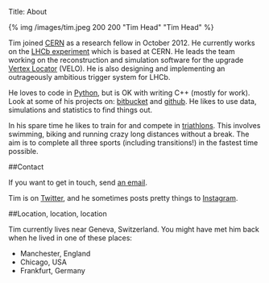 Title: About

{% img /images/tim.jpeg 200 200 "Tim Head" "Tim Head" %}

Tim joined [CERN][cern] as a research fellow in October 2012. He
currently works on the [LHCb experiment][lhcb] which is based at
CERN. He leads the team working on the reconstruction and simulation
software for the upgrade [Vertex Locator][velo] (VELO). He is also
designing and implementing an outrageously ambitious trigger system
for LHCb.

He loves to code in [Python][py], but is OK with writing C++ (mostly
for work). Look at some of his projects on: [bitbucket][c] and
[github][g]. He likes to use data, simulations and statistics to find
things out.

[g]: https://github.com/betatim
[c]: https://bitbucket.org/thead/
[py]:http://python.org

In his spare time he likes to train for and compete in
[triathlons][tri]. This involves swimming, biking and running crazy
long distances without a break. The aim is to complete all three
sports (including transitions!) in the fastest time possible.

[tri]: http://en.wikipedia.org/wiki/Triathlon

##Contact

If you want to get in touch, send [an email](mailto:betatim@gmail.com).

Tim is on [Twitter][], and he sometimes posts pretty things to [Instagram][].

[Twitter]: https://twitter.com/betatim
[Instagram]: http://instagram.com/betatim

##Location, location, location

Tim currently lives near Geneva, Switzerland. You might have met him
back when he lived in one of these places:

* Manchester, England
* Chicago, USA
* Frankfurt, Germany

[velo]: http://en.wikipedia.org/wiki/LHCb#The_VELO
[lhcb]: http://lhcb-public.web.cern.ch/lhcb-public/
[cern]: http://cern.ch
